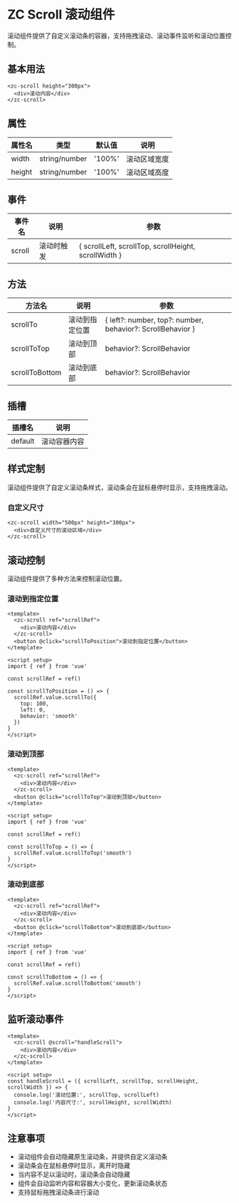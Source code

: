 # ZC Scroll 滚动组件

滚动组件提供了自定义滚动条的容器，支持拖拽滚动、滚动事件监听和滚动位置控制。

## 基本用法

```vue
<zc-scroll height="300px">
  <div>滚动内容</div>
</zc-scroll>
```





## 属性

| 属性名 | 类型 | 默认值 | 说明 |
|-------|------|-------|------|
| width | string/number | '100%' | 滚动区域宽度 |
| height | string/number | '100%' | 滚动区域高度 |

## 事件

| 事件名 | 说明 | 参数 |
|-------|------|------|
| scroll | 滚动时触发 | { scrollLeft, scrollTop, scrollHeight, scrollWidth } |

## 方法

| 方法名 | 说明 | 参数 |
|-------|------|------|
| scrollTo | 滚动到指定位置 | { left?: number, top?: number, behavior?: ScrollBehavior } |
| scrollToTop | 滚动到顶部 | behavior?: ScrollBehavior |
| scrollToBottom | 滚动到底部 | behavior?: ScrollBehavior |

## 插槽

| 插槽名 | 说明 |
|-------|------|
| default | 滚动容器内容 |

## 样式定制

滚动组件提供了自定义滚动条样式，滚动条会在鼠标悬停时显示，支持拖拽滚动。

### 自定义尺寸

```vue
<zc-scroll width="500px" height="300px">
  <div>自定义尺寸的滚动区域</div>
</zc-scroll>
```





## 滚动控制

滚动组件提供了多种方法来控制滚动位置。

### 滚动到指定位置

```vue
<template>
  <zc-scroll ref="scrollRef">
    <div>滚动内容</div>
  </zc-scroll>
  <button @click="scrollToPosition">滚动到指定位置</button>
</template>

<script setup>
import { ref } from 'vue'

const scrollRef = ref()

const scrollToPosition = () => {
  scrollRef.value.scrollTo({ 
    top: 100, 
    left: 0, 
    behavior: 'smooth' 
  })
}
</script>
```






### 滚动到顶部

```vue
<template>
  <zc-scroll ref="scrollRef">
    <div>滚动内容</div>
  </zc-scroll>
  <button @click="scrollToTop">滚动到顶部</button>
</template>

<script setup>
import { ref } from 'vue'

const scrollRef = ref()

const scrollToTop = () => {
  scrollRef.value.scrollToTop('smooth')
}
</script>
```











### 滚动到底部

```vue
<template>
  <zc-scroll ref="scrollRef">
    <div>滚动内容</div>
  </zc-scroll>
  <button @click="scrollToBottom">滚动到底部</button>
</template>

<script setup>
import { ref } from 'vue'

const scrollRef = ref()

const scrollToBottom = () => {
  scrollRef.value.scrollToBottom('smooth')
}
</script>
```











## 监听滚动事件

```vue
<template>
  <zc-scroll @scroll="handleScroll">
    <div>滚动内容</div>
  </zc-scroll>
</template>

<script setup>
const handleScroll = ({ scrollLeft, scrollTop, scrollHeight, scrollWidth }) => {
  console.log('滚动位置:', scrollTop, scrollLeft)
  console.log('内容尺寸:', scrollHeight, scrollWidth)
}
</script>
```











## 注意事项

- 滚动组件会自动隐藏原生滚动条，并提供自定义滚动条
- 滚动条会在鼠标悬停时显示，离开时隐藏
- 当内容不足以滚动时，滚动条会自动隐藏
- 组件会自动监听内容和容器大小变化，更新滚动条状态
- 支持鼠标拖拽滚动条进行滚动
